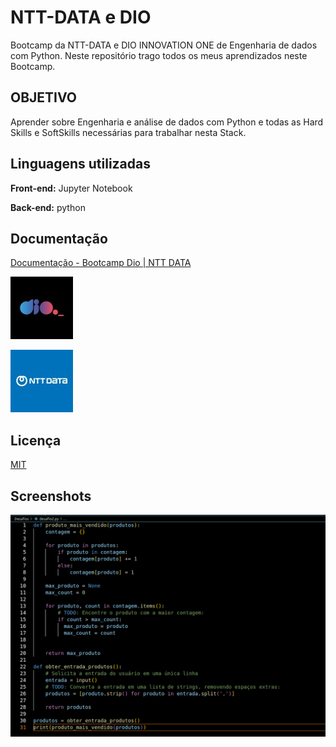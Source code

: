
# NTT-DATA e DIO

Bootcamp da NTT-DATA e DIO INNOVATION ONE de Engenharia de dados com Python.
Neste repositório trago todos os meus aprendizados neste Bootcamp.

## OBJETIVO

Aprender sobre Engenharia e análise de dados com Python e todas as Hard Skills e SoftSkills necessárias para trabalhar nesta Stack.

## Linguagens utilizadas

**Front-end:** Jupyter Notebook

**Back-end:** python

## Documentação

[Documentação - Bootcamp Dio | NTT DATA](https://github.com/clenio77/NTT-DATA)

![Logo](dio_makethechange_logo.jpeg)

![Logo](ntt_data_europe_latam_logo.jpeg)

## Licença

[MIT](https://choosealicense.com/licenses/mit/)

## Screenshots

![App Screenshot](desafio2.png)
